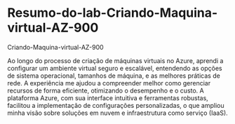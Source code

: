 # Resumo-do-lab-Criando-Maquina-virtual-AZ-900
Criando-Maquina-virtual-AZ-900


Ao longo do processo de criação de máquinas virtuais no Azure, aprendi a configurar um ambiente virtual seguro e escalável, entendendo as opções de sistema operacional, tamanhos de máquina, e as melhores práticas de rede.
A experiência me ajudou a compreender melhor como gerenciar recursos de forma eficiente, otimizando o desempenho e o custo.
A plataforma Azure, com sua interface intuitiva e ferramentas robustas, facilitou a implementação de configurações personalizadas, o que ampliou minha visão sobre soluções em nuvem e infraestrutura como serviço (IaaS).
